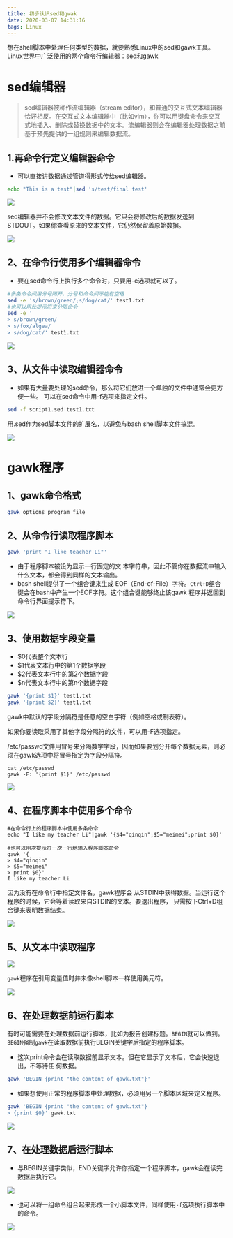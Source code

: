 ```yaml
---
title: 初步认识sed和gwak
date: 2020-03-07 14:31:16
tags: Linux
---
```

想在shell脚本中处理任何类型的数据，就要熟悉Linux中的sed和gawk工具。Linux世界中广泛使用的两个命令行编辑器：sed和gawk

<!--more-->

# sed编辑器
>sed编辑器被称作流编辑器（stream editor），和普通的交互式文本编辑器恰好相反。在交互式文本编辑器中（比如vim），你可以用键盘命令来交互式地插入、删除或替换数据中的文本。流编辑器则会在编辑器处理数据之前基于预先提供的一组规则来编辑数据流。

## 1.再命令行定义编辑器命令
- 可以直接讲数据通过管道得形式传给sed编辑器。

```bash
echo "This is a test"|sed 's/test/final test'
```

<img src="https://blog-image-host.oss-cn-shanghai.aliyuncs.com/gyqblog/基础sed1.JPG"/>

sed编辑器并不会修改文本文件的数据。它只会将修改后的数据发送到 STDOUT。如果你查看原来的文本文件，它仍然保留着原始数据。 

<img src="https://blog-image-host.oss-cn-shanghai.aliyuncs.com/gyqblog/基础sed2.JPG"/>


## 2、在命令行使用多个编辑器命令
- 要在sed命令行上执行多个命令时，只要用-e选项就可以了。
```bash
#多条命令间用分号隔开，分号和命令间不能有空格
sed -e 's/brown/green/;s/dog/cat/' test1.txt
#也可以用此提示符来分隔命令
sed -e '
> s/brown/green/
> s/fox/algea/
> s/dog/cat/' test1.txt
```

<img src="https://blog-image-host.oss-cn-shanghai.aliyuncs.com/gyqblog/基础sed3.JPG"/>

## 3、从文件中读取编辑器命令

- 如果有大量要处理的sed命令，那么将它们放进一个单独的文件中通常会更方便一些。 可以在sed命令中用-f选项来指定文件。

```bash
sed -f script1.sed test1.txt
```
用.sed作为sed脚本文件的扩展名，以避免与bash shell脚本文件搞混。

<img src="https://blog-image-host.oss-cn-shanghai.aliyuncs.com/gyqblog/基础sed4.JPG"/>


# gawk程序

## 1、gawk命令格式

```bash
gawk options program file
```

## 2、从命令行读取程序脚本

```bash
gawk 'print "I like teacher Li"'
```

- 由于程序脚本被设为显示一行固定的文 本字符串，因此不管你在数据流中输入什么文本，都会得到同样的文本输出。
- bash shell提供了一个组合键来生成 EOF（End-of-File）字符。`Ctrl+D`组合键会在bash中产生一个EOF字符。这个组合键能够终止该gawk 程序并返回到命令行界面提示符下。
  
<img src="https://blog-image-host.oss-cn-shanghai.aliyuncs.com/gyqblog/基础gawk1.JPG"/>

## 3、使用数据字段变量

- $0代表整个文本行
- $1代表文本行中的第1个数据字段 
- $2代表文本行中的第2个数据字段 
- $n代表文本行中的第n个数据字段

```bash
gawk '{print $1}' test1.txt
gawk '{print $2}' test1.txt
```

gawk中默认的字段分隔符是任意的空白字符（例如空格或制表符）。

如果你要读取采用了其他字段分隔符的文件，可以用-F选项指定。

/etc/passwd文件用冒号来分隔数字字段，因而如果要划分开每个数据元素，则必须在gawk选项中将冒号指定为字段分隔符。

```
cat /etc/passwd
gawk -F: '{print $1}' /etc/passwd
```
<img src="https://blog-image-host.oss-cn-shanghai.aliyuncs.com/gyqblog/基础gawk2.JPG"/>

## 4、在程序脚本中使用多个命令

```
#在命令行上的程序脚本中使用多条命令
echo "I like my teacher Li"|gawk '{$4="qinqin";$5="meimei";print $0}'

#也可以用次提示符一次一行地输入程序脚本命令
gawk '{
> $4="qinqin"
> $5="meimei"
> print $0}'
I like my teacher Li
```

因为没有在命令行中指定文件名，gawk程序会 从STDIN中获得数据。当运行这个程序的时候，它会等着读取来自STDIN的文本。要退出程序， 只需按下Ctrl+D组合键来表明数据结束。 

<img src="https://blog-image-host.oss-cn-shanghai.aliyuncs.com/gyqblog/基础gawk3.JPG"/>

## 5、从文本中读取程序

<img src="https://blog-image-host.oss-cn-shanghai.aliyuncs.com/gyqblog/基础gawk4.1.JPG"/>

`gawk`程序在引用变量值时并未像shell脚本一样使用美元符。 

<img src="https://blog-image-host.oss-cn-shanghai.aliyuncs.com/gyqblog/基础gawk4.2.JPG"/>

## 6、在处理数据前运行脚本
有时可能需要在处理数据前运行脚本，比如为报告创建标题。`BEGIN`就可以做到。`BEGIN`强制`gawk`在读取数据前执行BEGIN关键字后指定的程序脚本。 

- 这次print命令会在读取数据前显示文本。但在它显示了文本后，它会快速退出，不等待任 何数据。


```bash
gawk 'BEGIN {print "the content of gawk.txt"}'
```

- 如果想使用正常的程序脚本中处理数据，必须用另一个脚本区域来定义程序。 

```bash
gawk 'BEGIN {print "the content of gawk.txt"}
> {print $0}' gawk.txt
```

<img src="https://blog-image-host.oss-cn-shanghai.aliyuncs.com/gyqblog/基础gawk5.JPG"/>

## 7、在处理数据后运行脚本

- 与BEGIN关键字类似，END关键字允许你指定一个程序脚本，gawk会在读完数据后执行它。

<img src="https://blog-image-host.oss-cn-shanghai.aliyuncs.com/gyqblog/基础gawk6.1.JPG"/>

- 也可以将一组命令组合起来形成一个小脚本文件，同样使用`-f`选项执行脚本中的命令。

<img src="https://blog-image-host.oss-cn-shanghai.aliyuncs.com/gyqblog/基础gawk6.JPG"/>
